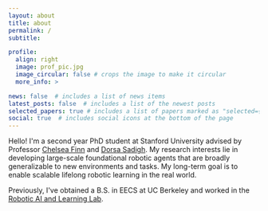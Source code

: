 ```yaml
---
layout: about
title: about
permalink: /
subtitle: 

profile:
  align: right
  image: prof_pic.jpg
  image_circular: false # crops the image to make it circular
  more_info: >

news: false  # includes a list of news items
latest_posts: false  # includes a list of the newest posts
selected_papers: true # includes a list of papers marked as "selected={true}"
social: true  # includes social icons at the bottom of the page
---
```


Hello! I'm a second year PhD student at Stanford University advised by Professor [Chelsea Finn](https://ai.stanford.edu/~cbfinn/) and [Dorsa Sadigh](https://dorsa.fyi). My research interests lie in developing large-scale foundational robotic agents that are broadly generalizable to new environments and tasks. My long-term goal is to enable scalable lifelong robotic learning in the real world.

Previously, I've obtained a B.S. in EECS at UC Berkeley and worked in the [Robotic AI and Learning Lab](https://rail.eecs.berkeley.edu).

